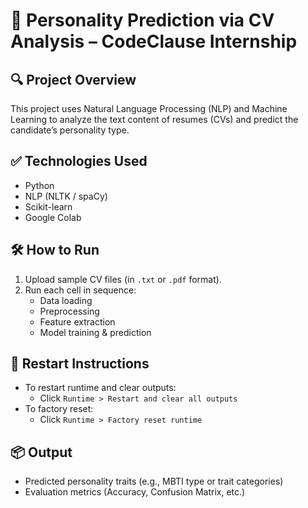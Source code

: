 # 🧠 Personality Prediction via CV Analysis – CodeClause Internship

## 🔍 Project Overview
This project uses Natural Language Processing (NLP) and Machine Learning to analyze the text content of resumes (CVs) and predict the candidate’s personality type.

## ✅ Technologies Used
- Python
- NLP (NLTK / spaCy)
- Scikit-learn
- Google Colab

## 🛠 How to Run
1. Upload sample CV files (in `.txt` or `.pdf` format).
2. Run each cell in sequence:
   - Data loading
   - Preprocessing
   - Feature extraction
   - Model training & prediction

## 🔁 Restart Instructions
- To restart runtime and clear outputs:
  - Click `Runtime > Restart and clear all outputs`
- To factory reset:
  - Click `Runtime > Factory reset runtime`

## 📦 Output
- Predicted personality traits (e.g., MBTI type or trait categories)
- Evaluation metrics (Accuracy, Confusion Matrix, etc.)
